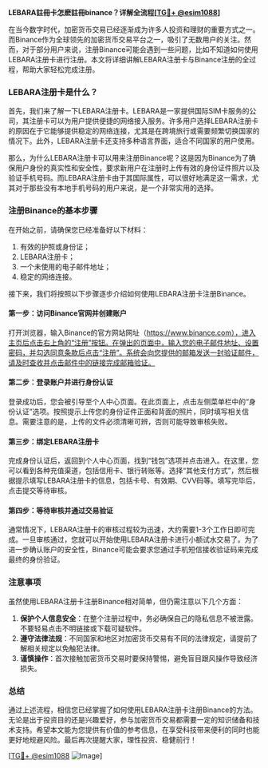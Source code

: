 **LEBARA註冊卡怎麽註冊binance？详解全流程[[TG💪+ @esim1088](https://t.me/s/esim1088)]**

在当今数字时代，加密货币交易已经逐渐成为许多人投资和理财的重要方式之一。而Binance作为全球领先的加密货币交易平台之一，吸引了无数用户的关注。然而，对于部分用户来说，注册Binance可能会遇到一些问题，比如不知道如何使用LEBARA注册卡进行注册。本文将详细讲解LEBARA注册卡与Binance注册的全过程，帮助大家轻松完成注册。

### LEBARA注册卡是什么？

首先，我们来了解一下LEBARA注册卡。LEBARA是一家提供国际SIM卡服务的公司，其注册卡可以为用户提供便捷的网络接入服务。许多用户选择LEBARA注册卡的原因在于它能够提供稳定的网络连接，尤其是在跨境旅行或需要频繁切换国家的情况下。此外，LEBARA注册卡还支持多种语言界面，适合不同国家的用户使用。

那么，为什么LEBARA注册卡可以用来注册Binance呢？这是因为Binance为了确保用户身份的真实性和安全性，要求新用户在注册时上传有效的身份证件照片以及验证手机号码。而LEBARA注册卡由于其国际属性，可以很好地满足这一需求，尤其对于那些没有本地手机号码的用户来说，是一个非常实用的选择。

### 注册Binance的基本步骤

在开始之前，请确保您已经准备好以下材料：

1. 有效的护照或身份证；
2. LEBARA注册卡；
3. 一个未使用的电子邮件地址；
4. 稳定的网络连接。

接下来，我们将按照以下步骤逐步介绍如何使用LEBARA注册卡注册Binance。

#### 第一步：访问Binance官网并创建账户

打开浏览器，输入Binance的官方网站网址（https://www.binance.com），进入主页后点击右上角的“注册”按钮。在弹出的页面中，输入您的电子邮件地址、设置密码，并勾选同意条款后点击“注册”。系统会向您提供的邮箱发送一封验证邮件，请及时查收并点击邮件中的链接完成邮箱验证。

#### 第二步：登录账户并进行身份认证

登录成功后，您会被引导至个人中心页面。在此页面上，点击左侧菜单栏中的“身份认证”选项。按照提示上传您的身份证件正面和背面的照片，同时填写相关信息。需要注意的是，上传的文件必须清晰可辨，否则可能导致审核失败。

#### 第三步：绑定LEBARA注册卡

完成身份认证后，返回到个人中心页面，找到“钱包”选项并点击进入。在这里，您可以看到各种充值渠道，包括信用卡、银行转账等。选择“其他支付方式”，然后根据提示填写LEBARA注册卡的信息，包括卡号、有效期、CVV码等。填写完毕后，点击提交等待审核。

#### 第四步：等待审核并通过交易验证

通常情况下，LEBARA注册卡的审核过程较为迅速，大约需要1-3个工作日即可完成。一旦审核通过，您就可以开始使用LEBARA注册卡进行小额试水交易了。为了进一步确认账户的安全性，Binance可能会要求您通过手机短信接收验证码来完成最终的身份验证。

### 注意事项

虽然使用LEBARA注册卡注册Binance相对简单，但仍需注意以下几个方面：

1. **保护个人信息安全**：在整个注册过程中，务必确保自己的隐私信息不被泄露。不要轻易点击不明链接或下载可疑软件。
2. **遵守法律法规**：不同国家和地区对加密货币交易有不同的法律规定，请提前了解相关规定以免触犯法律。
3. **谨慎操作**：首次接触加密货币交易时要保持警惕，避免盲目跟风操作导致经济损失。

### 总结

通过上述流程，相信您已经掌握了如何使用LEBARA注册卡注册Binance的方法。无论是出于投资目的还是兴趣爱好，参与加密货币交易都需要一定的知识储备和技术支持。希望本文能为您提供有价值的参考信息，在享受科技带来便利的同时也能更好地规避风险。最后再次提醒大家，理性投资、稳健前行！

[[TG💪+ @esim1088](https://t.me/s/esim1088) ![Image](https://i.postimg.cc/4NQfJmqS/Snipaste-2025-05-13-00-14-12.png)]